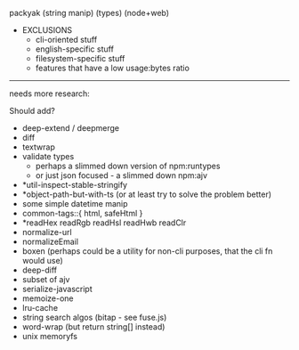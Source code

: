 packyak (string manip) (types) (node+web)

- EXCLUSIONS
  - cli-oriented stuff
  - english-specific stuff
  - filesystem-specific stuff
  - features that have a low usage:bytes ratio

---

needs more research:

Should add?

- deep-extend / deepmerge
- diff
- textwrap
- validate types
  - perhaps a slimmed down version of npm:runtypes
  - or just json focused - a slimmed down npm:ajv
- \*util-inspect-stable-stringify
- \*object-path-but-with-ts (or at least try to solve the problem better)
- some simple datetime manip
- common-tags::{ html, safeHtml }
- \*readHex readRgb readHsl readHwb readClr
- normalize-url
- normalizeEmail
- boxen (perhaps could be a utility for non-cli purposes, that the cli fn would use)
- deep-diff
- subset of ajv
- serialize-javascript
- memoize-one
- lru-cache
- string search algos (bitap - see fuse.js)
- word-wrap (but return string[] instead)
- unix memoryfs
